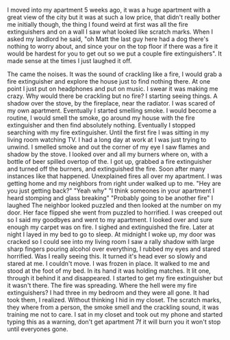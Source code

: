I moved into my apartment 5 weeks ago, it was a huge apartment with a great view of the city but it was at such a low price, that didn't really bother me initially though, the thing I found weird at first was all the fire extinguishers and on a wall I saw what looked like scratch marks. When I asked my landlord he said, "oh Matt the last guy here had a dog there's nothing to worry about, and since your on the top floor if there was a fire it would be hardest for you to get out so we put a couple fire extinguishers". It made sense at the times I just laughed it off. 

The came the noises. 
It was the sound of crackling like a fire, I would grab a fire extinguisher and explore the house just to find nothing there. At one point I just put on headphones and put on music. I swear it was making me crazy. Why would there be crackling but no fire? I starting seeing things. A shadow over the stove,  by the fireplace, near the radiator. I was scared of my own apartment.
Eventually I started smelling smoke. 
I would become a routine, I would smell the smoke, go around my house with the fire extinguisher and then find absolutely nothing. Eventually I stopped searching with my fire extinguisher. 
Until the first fire
I was sitting in my living room watching TV. I had a long day at work at I was just trying to unwind. I smelled smoke and out the corner of my eye I saw flames and shadow by the stove. I looked over and all my burners where on, with a bottle of beer spilled overtop of the. I got up, grabbed a fire extinguisher and turned off the burners, and extinguished the fire. Soon after many instances like that happened. Unexplained fires all over my apartment. I was getting home and my neighbors from right under walked up to me. 
"Hey are you just getting back?"
"Yeah why"
"I think someones in your apartment I heard stomping and glass breaking"
"Probably going to be another fire" I laughed
The neighbor looked puzzled and then looked at the number on my door. Her face flipped she went from puzzled to horrified. I was creeped out so I said my goodbyes and went to my apartment. I looked over and sure enough my carpet was on fire. I sighed and extinguished the fire. Later at night I layed in my bed to go to sleep. At midnight I woke up, my door was cracked so I could see into my living room I saw a rally shadow with large sharp fingers pouring alcohol over everything, I rubbed my eyes and stared horrified. Was I really seeing this. It turned it's head ever so slowly and stared at me. I couldn't move. I was frozen in place. It walked to me and stood at the foot of my bed. In its hand it was holding matches. It lit one, through it behind it and disappeared. I started to get my fire extinguisher but it wasn't there. The fire was spreading. Where the hell were my fire extinguishers? I had three in my bedroom and they were all gone. It had took them,  I realized. Without thinking I hid in my closet. The scratch marks, they where from a person, the smoke smell and the crackling sound, it was training me not to care. I sat in my closet and took out my phone and started typing this as a warning, don't get apartment 7f it will burn you it won't stop until everyones gone.
